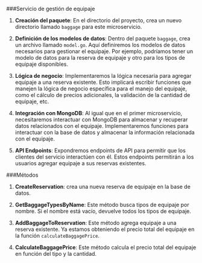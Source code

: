 ###Servicio de gestión de equipaje

1. **Creación del paquete**: En el directorio del proyecto, crea un nuevo directorio llamado `baggage` para este microservicio.

2. **Definición de los modelos de datos**: Dentro del paquete `baggage`, crea un archivo llamado `model.go`. Aquí definiremos los modelos de datos necesarios para gestionar el equipaje. Por ejemplo, podríamos tener un modelo de datos para la reserva de equipaje y otro para los tipos de equipaje disponibles.

3. **Lógica de negocio**: Implementaremos la lógica necesaria para agregar equipaje a una reserva existente. Esto implicará escribir funciones que manejen la lógica de negocio específica para el manejo del equipaje, como el cálculo de precios adicionales, la validación de la cantidad de equipaje, etc.

4. **Integración con MongoDB**: Al igual que en el primer microservicio, necesitaremos interactuar con MongoDB para almacenar y recuperar datos relacionados con el equipaje. Implementaremos funciones para interactuar con la base de datos y almacenar la información relacionada con el equipaje.

5. **API Endpoints**: Expondremos endpoints de API para permitir que los clientes del servicio interactúen con él. Estos endpoints permitirán a los usuarios agregar equipaje a sus reservas existentes.

###Métodos

1. **CreateReservation**: crea una nueva reserva de equipaje en la base de datos.

2. **GetBaggageTypesByName**: Este método busca tipos de equipaje por nombre. Si el nombre está vacío, devuelve todos los tipos de equipaje.

3. **AddBaggageToReservation**: Este método agrega equipaje a una reserva existente. Ya estamos obteniendo el precio total del equipaje en la función `calculateBaggagePrice`.

4. **CalculateBaggagePrice**: Este método calcula el precio total del equipaje en función del tipo y la cantidad.

